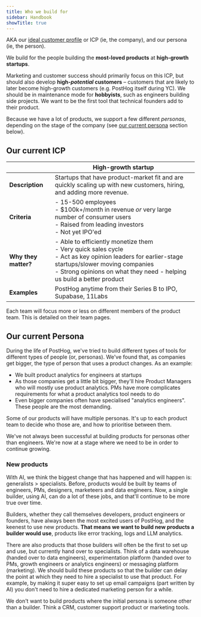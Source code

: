 ```yaml
---
title: Who we build for
sidebar: Handbook
showTitle: true
---
```


AKA our [ideal customer profile](/newsletter/ideal-customer-profile-framework) or ICP (ie, the company), and our persona (ie, the person).

We build for the people building the **most-loved products** at **high-growth startups**. 

Marketing and customer success should primarily focus on this ICP, but should also develop **high-*potential* customers** – customers that are likely to later become high-growth customers (e.g. PostHog itself during YC). We should be in maintenance mode for **hobbyists**, such as engineers building side projects. We want to be the first tool that technical founders add to their product.

Because we have a lot of products, we support a few different _personas_, depending on the stage of the company (see [our current persona](#our-current-persona) section below).

## Our current ICP

| &nbsp; | High-growth startup |
| --- | --- |
| **Description** | Startups that have product-market fit and are quickly scaling up with new customers, hiring, and adding more revenue. |
| **Criteria** | - 15-500 employees<br />- $100k+/month in revenue _or_ very large number of consumer users<br />- Raised from leading investors<br />- Not yet IPO'ed |
| **Why they matter?** | - Able to efficiently monetize them<br />- Very quick sales cycle<br />- Act as key opinion leaders for earlier-stage startups/slower moving companies<br />- Strong opinions on what they need - helping us build a better product |
| **Examples** | PostHog anytime from their Series B to IPO, Supabase, 11Labs |

Each team will focus more or less on different members of the product team. This is detailed on their team pages.

## Our current Persona

During the life of PostHog, we've tried to build different types of tools for different types of people (or, personas). We've found that, as companies get bigger, the type of person that uses a product changes. As an example:

- We built product analytics for engineers at startups
- As those companies get a little bit bigger, they'll hire Product Managers who will mostly use product analytics. PMs have more complicates requirements for what a product analytics tool needs to do
- Even bigger companies often have specialised "analytics engineers". These people are the most demanding.

Some of our products will have multiple personas. It's up to each product team to decide who those are, and how to prioritise between them. 

We've not always been successful at building products for personas other than engineers. We're now at a stage where we need to be in order to continue growing. 

### New products

With AI, we think the biggest change that has happened and will happen is: generalists > specialists. Before, products would be built by teams of engineers, PMs, designers, marketeers and data engineers. Now, a single builder, using AI, can do a lot of these jobs, and that'll continue to be more true over time.

Builders, whether they call themselves developers, product engineers or founders, have always been the most excited users of PostHog, and the keenest to use new products. **That means we want to build new products a builder would use**, products like error tracking, logs and LLM analytics.

There are also products that those builders will often be the first to set up and use, but currently hand over to specialists. Think of a data warehouse (handed over to data engineers), experimentation platform (handed over to PMs, growth engineers or analytics engineers) or messaging platform (marketing). We should build these products so that the builder can delay the point at which they need to hire a specialist to use that product. For example, by making it super easy to set up email campaigns (part written by AI) you don't need to hire a dedicated marketing person for a while.

We don't want to build products where the initial persona is someone other than a builder. Think a CRM, customer support product or marketing tools.